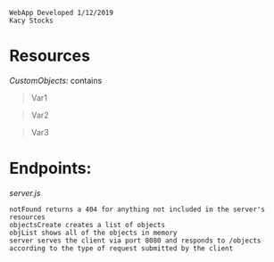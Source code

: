 ```
WebApp Developed 1/12/2019
Kacy Stocks
```
# Resources
_CustomObjects:_ contains

>   Var1

>   Var2

>   Var3

# Endpoints:

_server.js_
```
notFound returns a 404 for anything not included in the server's
resources
objectsCreate creates a list of objects
objList shows all of the objects in memory
server serves the client via port 8080 and responds to /objects
according to the type of request submitted by the client

```